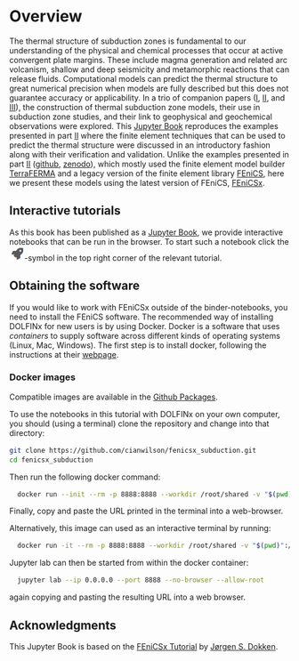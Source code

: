 # Overview

The thermal structure of subduction zones is fundamental to our understanding of the physical and chemical processes that occur at active convergent plate margins.  These include magma generation and related arc volcanism, shallow and deep seismicity and metamorphic reactions that can release fluids.  Computational models can predict the thermal structure to great numerical precision when models are fully described but this does not guarantee accuracy or applicability.  In a trio of companion papers ([I](http://dx.doi.org/10.1186/s40645-023-00573-z), [II](http://dx.doi.org/10.1186/s40645-023-00588-6), and [III](http://dx.doi.org/10.1186/s40645-023-00589-5)), the construction of thermal subduction zone models, their use in subduction zone studies, and their link to geophysical and geochemical observations were explored.  This [Jupyter Book](https://jupyterbook.org/) reproduces the examples presented in part [II](http://dx.doi.org/10.1186/s40645-023-00588-6) where the finite element techniques that can be used to predict the thermal structure were discussed in an introductory fashion along with their verification and validation.  Unlike the examples presented in part [II](http://dx.doi.org/10.1186/s40645-023-00588-6) ([github](https://github.com/cianwilson/vankeken_wilson_peps_2023), [zenodo](https://doi.org/10.5281/zenodo.7843967)), which mostly used the finite element model builder [TerraFERMA](https://terraferma.github.io) and a legacy version of the finite element library [FEniCS](https://fenicsproject.org/download/archive/), here we present these models using the latest version of FEniCS, [FEniCSx](https://fenicsproject.org/).

## Interactive tutorials

As this book has been published as a [Jupyter Book](https://jupyterbook.org/), we provide interactive notebooks that can be run in the browser. To start such a notebook click the ![Binder symbol](notebooks/images/binder.png)-symbol in the top right corner of the relevant tutorial.

## Obtaining the software

If you would like to work with FEniCSx outside of the binder-notebooks, you need to install the FEniCS software.  The recommended way of installing DOLFINx for new users is by using Docker.
Docker is a software that uses _containers_ to supply software across different kinds of operating systems (Linux, Mac, Windows). The first step is to install docker, following the instructions at their [webpage](https://docs.docker.com/get-started/).

### Docker images

Compatible images are available in the [Github Packages](https://github.com/users/cianwilson/packages/container/package/fenicsx_subduction).

To use the notebooks in this tutorial with DOLFINx on your own computer, you should (using a terminal) clone the repository and change into that directory:
```bash
git clone https://github.com/cianwilson/fenicsx_subduction.git
cd fenicsx_subduction
```
Then run the following docker command:

```bash
  docker run --init --rm -p 8888:8888 --workdir /root/shared -v "$(pwd)":/root/shared ghcr.io/cianwilson/fenicsx_subduction:v0.8.0
```
Finally, copy and paste the URL printed in the terminal into a web-browser.

Alternatively, this image can used as an interactive terminal by running:

```bash
  docker run -it --rm -p 8888:8888 --workdir /root/shared -v "$(pwd)":/root/shared  --entrypoint="/bin/bash" ghcr.io/cianwilson/fenicsx_subduction:v0.8.0
```
Jupyter lab can then be started from within the docker container:
```bash
  jupyter lab --ip 0.0.0.0 --port 8888 --no-browser --allow-root
```
again copying and pasting the resulting URL into a web browser.

## Acknowledgments

This Jupyter Book is based on the [FEniCSx Tutorial](https://jsdokken.com/dolfinx-tutorial/) by [Jørgen S. Dokken](https://jsdokken.com/). 
